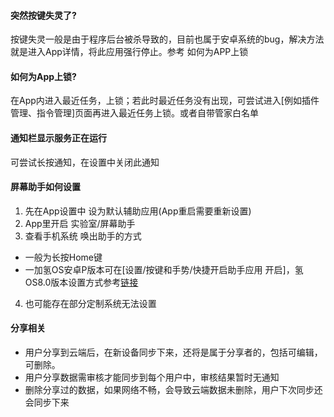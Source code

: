 #### 突然按键失灵了?
按键失灵一般是由于程序后台被杀导致的，目前也属于安卓系统的bug，解决方法就是进入App详情，将此应用强行停止。参考 如何为APP上锁

#### 如何为App上锁?
在App内进入最近任务，上锁；若此时最近任务没有出现，可尝试进入[例如插件管理、指令管理]页面再进入最近任务上锁。或者自带管家白名单

#### 通知栏显示服务正在运行
可尝试长按通知，在设置中关闭此通知

#### 屏幕助手如何设置
1. 先在App设置中 设为默认辅助应用(App重启需要重新设置)
2. App里开启 实验室/屏幕助手
3. 查看手机系统 唤出助手的方式
  - 一般为长按Home键
  - 一加氢OS安卓P版本可在[设置/按键和手势/快捷开启助手应用 开启]，氢OS8.0版本设置方式参考[链接](https://www.coolapk.com/feed/8889370)
4. 也可能存在部分定制系统无法设置

#### 分享相关 
- 用户分享到云端后，在新设备同步下来，还将是属于分享者的，包括可编辑，可删除。
- 用户分享数据需审核才能同步到每个用户中，审核结果暂时无通知
- 删除分享过的数据，如果网络不畅，会导致云端数据未删除，用户下次同步还会同步下来